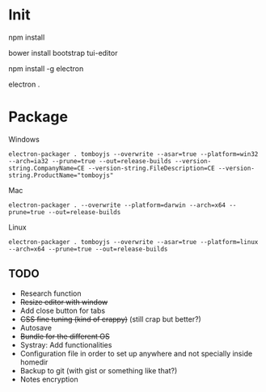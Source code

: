# Init
npm install

bower install bootstrap tui-editor

npm install -g electron

electron .

# Package
Windows
```
electron-packager . tomboyjs --overwrite --asar=true --platform=win32 --arch=ia32 --prune=true --out=release-builds --version-string.CompanyName=CE --version-string.FileDescription=CE --version-string.ProductName="tomboyjs"
```

Mac
```
electron-packager . --overwrite --platform=darwin --arch=x64 --prune=true --out=release-builds
```

Linux
```
electron-packager . tomboyjs --overwrite --asar=true --platform=linux --arch=x64 --prune=true --out=release-builds
```

## TODO
* Research function
* ~~Resize editor with window~~
* Add close button for tabs
* ~~CSS fine tuning (kind of crappy)~~ (still crap but better?)
* Autosave
* ~~Bundle for the different OS~~
* Systray: Add functionalities
* Configuration file in order to set up anywhere and not specially inside homedir
* Backup to git (with gist or something like that?)
* Notes encryption